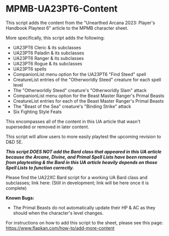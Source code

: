 # MPMB-UA23PT6-Content
This script adds the content from the "Unearthed Arcana 2023: Player's Handbook Playtest 6" article to the MPMB character sheet.

More specifically, this script adds the following:
- UA23PT6 Cleric & its subclasses
- UA23PT6 Paladin & its subclasses
- UA23PT6 Ranger & its subclasses
- UA23PT6 Rogue & its subclasses
- UA23PT6 spells
- CompanionList menu option for the UA23PT6 "Find Steed" spell
- CreatureList entries of the "Otherworldly Steed" creature for each spell level
- The "Otherworldly Steed" creature's "Otherworldly Slam" attack
- CompanionList menu option for the Beast Master Ranger's Primal Beasts
- CreatureList entries for each of the Beast Master Ranger's Primal Beasts
- The "Beast of the Sea" creature's "Binding Strike" attack
- Six Fighting Style Feats

This encompasses all of the content in this UA article that wasn't superseded or removed in later content.

This script will allow users to more easily playtest the upcoming revision to D&D 5E.

_**This script DOES NOT add the Bard class that appeared in this UA article because the Arcane, Divine, and Primal Spell Lists have been removed from playtesting & the Bard in this UA article heavily depends on those Spell Lists to function correctly.**_

Please find the UA22XC Bard script for a working UA Bard class and subclasses; link here: (Still in development; link will be here once it is complete)


**Known Bugs:**
- The Primal Beasts do not automatically update their HP & AC as they should when the character's level changes.

For instructions on how to add this script to the sheet, please see this page: https://www.flapkan.com/how-to/add-more-content

